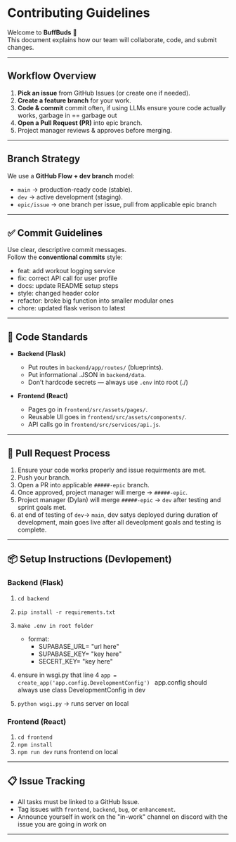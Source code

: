 # Contributing Guidelines

Welcome to **BuffBuds** 💪  
This document explains how our team will collaborate, code, and submit changes.  

---

## Workflow Overview

1. **Pick an issue** from GitHub Issues (or create one if needed).  
2. **Create a feature branch** for your work.  
3. **Code & commit** commit often, if using LLMs ensure youre code actually works, garbage in == garbage out
4. **Open a Pull Request (PR)** into epic branch.  
5. Project manager reviews & approves before merging.  

---

## Branch Strategy

We use a **GitHub Flow + dev branch** model:

- `main` → production-ready code (stable).  
- `dev` → active development (staging).  
- `epic/issue` → one branch per issue, pull from applicable epic branch

---

## ✅ Commit Guidelines

Use clear, descriptive commit messages.  
Follow the **conventional commits** style:

- feat: add workout logging service
- fix: correct API call for user profile
- docs: update README setup steps
- style: changed header color
- refactor: broke big function into smaller modular ones
- chore: updated flask verison to latest
---

## 🧪 Code Standards

- **Backend (Flask)**  
  - Put routes in `backend/app/routes/` (blueprints).  
  - Put informational .JSON in `backend/data`.  
  - Don’t hardcode secrets — always use `.env` into root (./)  

- **Frontend (React)**  
  - Pages go in `frontend/src/assets/pages/`.  
  - Reusable UI goes in `frontend/src/assets/components/`.  
  - API calls go in `frontend/src/services/api.js`.  

---

## 🔄 Pull Request Process

1. Ensure your code works properly and issue requirments are met.  
1. Push your branch.  
2. Open a PR into applicable `#####-epic` branch.  
4. Once approved, project manager will merge → `#####-epic`.  
5. Project manager (Dylan) will merge  `#####-epic` → `dev` after testing and sprint goals met.
6. at end of testing of `dev`→ `main`, dev satys deployed during duration of development, main goes live after all deveolpment goals and testing is complete.
---

## 📦 Setup Instructions (Devlopement)

### Backend (Flask)

1. `cd backend`
2. `pip install -r requirements.txt`
3. `make .env in root folder`
    - format:
        - SUPABASE_URL= "url here"
        - SUPABASE_KEY= "key here"
        - SECERT_KEY= "key here"
     
4. ensure in wsgi.py that line 4 `app = create_app('app.config.DevelopmentConfig')
` app.config should always use class DevelopmentConfig in dev
5. `python wsgi.py` → runs server on local

### Frontend (React)

1. `cd frontend`
2. `npm install`
3. `npm run dev` runs frontend on local

---

## 📋 Issue Tracking

- All tasks must be linked to a GitHub Issue.  
- Tag issues with `frontend`, `backend`, `bug`, or `enhancement`.  
- Announce yourself in work on the "in-work" channel on discord with the issue you are going in work on 

---
